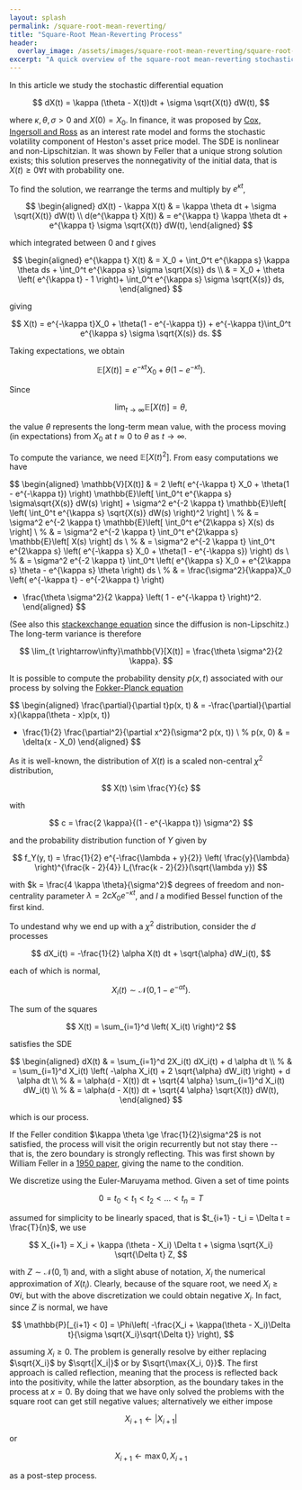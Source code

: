 ```yaml
---
layout: splash
permalink: /square-root-mean-reverting/
title: "Square-Root Mean-Reverting Process"
header:
  overlay_image: /assets/images/square-root-mean-reverting/square-root-mean-reverting-splash.jpeg
excerpt: "A quick overview of the square-root mean-reverting stochastic differential equation"
---
```


In this article we study the stochastic differential equation

$$
dX(t) = \kappa (\theta - X(t))dt + \sigma \sqrt{X(t)} dW(t),
$$

where $\kappa, \theta, \sigma > 0$ and $X(0) = X_0$. In finance, it was proposed by [Cox, Ingersoll and Ross](https://en.wikipedia.org/wiki/Cox%E2%80%93Ingersoll%E2%80%93Ross_model) as an interest rate model and forms the stochastic volatility component of Heston's asset price model. The SDE is nonlinear and non-Lipschitzian. It was shown by Feller that a unique strong solution exists; this solution preserves the nonnegativity of the initial data, that is $X(t) \ge 0 \forall t$ with probability one.


To find the solution, we rearrange the terms and multiply by $e^{\kappa t}$,

$$
\begin{aligned}
dX(t) - \kappa X(t) & = \kappa \theta dt + \sigma \sqrt{X(t)} dW(t) \\
d(e^{\kappa t} X(t)) & = e^{\kappa t} \kappa \theta dt + e^{\kappa t} \sigma \sqrt{X(t)} dW(t),
\end{aligned}
$$

which integrated between 0 and $t$ gives

$$
\begin{aligned}
e^{\kappa t} X(t) & = X_0 + \int_0^t e^{\kappa s} \kappa \theta ds + \int_0^t e^{\kappa s} \sigma \sqrt{X(s)} ds \\
& = X_0 + \theta \left( e^{\kappa t} - 1 \right)+ \int_0^t e^{\kappa s} \sigma \sqrt{X(s)} ds,
\end{aligned}
$$

giving

$$
X(t) = e^{-\kappa t}X_0 + \theta(1 - e^{-\kappa t}) + e^{-\kappa t}\int_0^t e^{\kappa s} \sigma \sqrt{X(s)} ds.
$$

Taking expectations, we obtain

$$
\mathbb{E}[X(t)] = e^{-\kappa t} X_0 + \theta(1 - e^{-\kappa t}).
$$

Since

$$
\lim_{t\rightarrow\infty} \mathbb{E}[X(t)] = \theta,
$$

the value $\theta$ represents the long-term mean value, with the process moving (in expectations) from $X_0$ at $t \approx 0$ to $\theta$ as $t \rightarrow\infty$.

To compute the variance, we need $\mathbb{E}[X(t)^2]$. From easy computations we have

$$
\begin{aligned}
\mathbb{V}[X(t)] & = 2 \left( e^{-\kappa t} X_0 + \theta(1 - e^{-\kappa t}) \right)
\mathbb{E}\left[
\int_0^t e^{\kappa s} \sigma\sqrt{X(s)} dW(s)
\right] +
\sigma^2 e^{-2 \kappa t} \mathbb{E}\left[ \left(
\int_0^t e^{\kappa s} \sqrt{X(s)} dW(s) \right)^2
\right] \\
%
& = \sigma^2 e^{-2 \kappa t} \mathbb{E}\left[
    \int_0^t e^{2\kappa s} X(s) ds
\right] \\
%
& = \sigma^2 e^{-2 \kappa t} \int_0^t e^{2\kappa s} \mathbb{E}\left[ X(s) \right] ds \\
%
& = \sigma^2 e^{-2 \kappa t} \int_0^t e^{2\kappa s} \left( e^{-\kappa s} X_0 + \theta(1 - e^{-\kappa s}) \right) ds \\
%
& = \sigma^2 e^{-2 \kappa t} \int_0^t \left( e^{\kappa s} X_0 + e^{2\kappa s} \theta - e^{\kappa s} \theta \right) ds \\
%
& = \frac{\sigma^2}{\kappa}X_0 \left( e^{-\kappa t} - e^{-2\kappa t} \right)
   + \frac{\theta \sigma^2}{2 \kappa} \left( 1 - e^{-\kappa t} \right)^2.
\end{aligned}
$$

(See also this [stackexchange equation](https://math.stackexchange.com/questions/944181/) since
the diffusion is non-Lipschitz.)
The long-term variance is therefore

$$
\lim_{t \rightarrow\infty}\mathbb{V}[X(t)] = \frac{\theta \sigma^2}{2 \kappa}.
$$

It is possible to compute the probability density $p(x, t)$ associated with our process by solving the [Fokker-Planck equation](https://en.wikipedia.org/wiki/Fokker%E2%80%93Planck_equation)

$$
\begin{aligned}
\frac{\partial}{\partial t}p(x, t) & =
-\frac{\partial}{\partial x}(\kappa(\theta - x)p(x, t))
+ \frac{1}{2} \frac{\partial^2}{\partial x^2}(\sigma^2 p(x, t)) \\
%
p(x, 0) & = \delta(x - X_0)
\end{aligned}
$$

As it is well-known, the distribution of $X(t)$ is a scaled non-central $\chi^2$ distribution,

$$
X(t) \sim \frac{Y}{c}
$$

with

$$
c = \frac{2 \kappa}{(1 - e^{-\kappa t}) \sigma^2}
$$

and the probability distribution function of $Y$ given by

$$
f_Y(y, t) = \frac{1}{2}
e^{-\frac{\lambda + y}{2}}
\left( \frac{y}{\lambda} \right)^{\frac{k - 2}{4}}
I_{\frac{k - 2}{2}}(\sqrt{\lambda y})
$$

with $k = \frac{4 \kappa \theta}{\sigma^2}$ degrees of freedom and non-centrality parameter $\lambda = 2 c X_0 e^{-\kappa t}$, and $I$ a modified Bessel function of the first kind.

To undestand why we end up with a $\chi^2$ distribution, consider the $d$ processes

$$
dX_i(t) = -\frac{1}{2} \alpha X(t) dt + \sqrt{\alpha} dW_i(t),
$$

each of which is normal,

$$
X_i(t) \sim \mathcal{N} \left(0, 1 - e^{-\alpha t} \right).
$$

The sum of the squares

$$
X(t) = \sum_{i=1}^d \left( X_i(t) \right)^2
$$

satisfies the SDE

$$
\begin{aligned}
dX(t) & = \sum_{i=1}^d 2X_i(t) dX_i(t) + d \alpha dt \\
%
& = \sum_{i=1}^d X_i(t) \left( -\alpha X_i(t) + 2 \sqrt{\alpha} dW_i(t) \right) + d \alpha dt \\
%
& = \alpha(d - X(t)) dt + \sqrt{4 \alpha} \sum_{i=1}^d X_i(t) dW_i(t) \\
%
& = \alpha(d - X(t)) dt + \sqrt{4 \alpha} \sqrt{X(t)} dW(t),
\end{aligned}
$$

which is our process. 

If the Feller condition $\kappa \theta \ge \frac{1}{2}\sigma^2$ is not satisfied, the process will visit the origin recurrently but not stay there -- that is, the zero boundary is strongly reflecting. This was first shown by William Feller in a [1950 paper](https://www.jstor.org/stable/1969318), giving the name to the condition.

We discretize using the Euler-Maruyama method. Given a set of time points

$$
0 = t_0 < t_1 < t_2 < \ldots < t_n = T
$$

assumed for simplicity to be linearly spaced, that is $t_{i+1} - t_i = \Delta t = \frac{T}{n}$, we use

$$
X_{i+1} = X_i + \kappa (\theta - X_i) \Delta t + \sigma \sqrt{X_i} \sqrt{\Delta t} Z, 
$$

with $Z \sim \mathcal{N}(0, 1)$ and, with a slight abuse of notation, $X_i$ the numerical approximation of $X(t_i)$. Clearly, because of the square root, we need $X_i \geq 0 \forall i$, but with the above discretization we could obtain negative $X_i$. In fact, since $Z$ is normal, we have

$$
\mathbb{P}[_{i+1} < 0] = \Phi\left(
-\frac{X_i + \kappa(\theta - X_i)\Delta t}{\sigma \sqrt{X_i}\sqrt{\Delta t}}
\right),
$$

assuming $X_i \ge 0$. The problem is generally resolve by either replacing $\sqrt{X_i}$ by
$\sqrt{|X_i|}$ or by $\sqrt{\max{X_i, 0}}$. The first approach is called reflection, meaning that the process is reflected back into the positivity, while the latter absorption, as the boundary takes in the process at $x=0$. By doing that we have only solved the problems with the square root can get still negative values; alternatively we either impose

$$
X_{i+1} \leftarrow |X_{i+1}|
$$

or

$$
X_{i+1} \leftarrow \max{0, X_{i+1}}
$$

as a post-step process.
